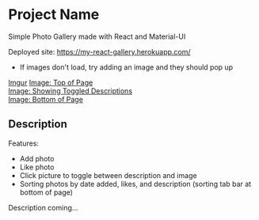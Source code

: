 # Project Name

Simple Photo Gallery made with React and Material-UI

Deployed site: https://my-react-gallery.herokuapp.com/
- If images don't load, try adding an image and they should pop up

[Imgur](https://i.imgur.com/Xcqt2ie.png)
[Image: Top of Page](https://imgur.com/Xcqt2ie) <br />
[Image: Showing Toggled Descriptions](https://imgur.com/qM3uqiD) <br />
[Image: Bottom of Page](https://imgur.com/AWb367l)

## Description

Features:
- Add photo
- Like photo
- Click picture to toggle between description and image
- Sorting photos by date added, likes, and description (sorting tab bar at bottom of page)

Description coming...
